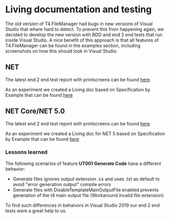 # Living documentation and testing

The old version of T4.FileManager had bugs in new versions of Visual Studio that where hard to detect. To prevent this from happening again, we decided to develop the new version with BDD and end 2 end tests that run inside Visual Studio. A nice benefit of this approach is that all features of T4.FileManager can be found in the examples section, including screenshots on how this should look in Visual Studio. 

## NET

The latest end 2 end test report with printscreens can be found [here](../T4FileManagerVisualStudio.html). 

As an experiment we created a Living doc based on Specification by Example that can be found [here](../T4.FileManager.AcceptanceCriteria.dll.html)

## NET Core/NET 5.0

The latest end 2 end test report with printscreens can be found [here](..\T4FileManagerVisualStudioNETCore.html). 

As an experiment we created a Living doc for NET 5 based on Specification by Example that can be found [here](../T4.FileManager.NetCore.AcceptanceCriteria.dll.html)

### Lessons learned 

The following scenarios of feature **UT001 Generate Code** have a different behavior:

- Generate files ignores output extension .cs and uses .txt as default to avoid "error generation output" compile errors
- Generate files with DisableTemplateMainOutputFile enabled prevents generation of the t4 main output file (Workaround invalid file extension)

To find such differences in behaivors in Visual Studio 2019 our end 2 end tests were a great help to us.



